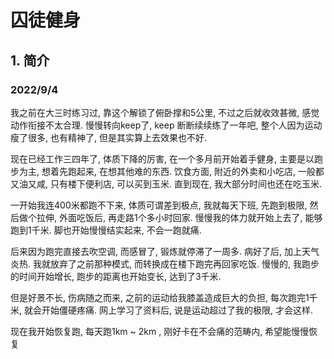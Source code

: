 # 囚徒健身

## 1. 简介

### 2022/9/4

我之前在大三时练习过,  靠这个解锁了俯卧撑和5公里,  不过之后就收效甚微,  感觉动作衔接不太合理.  慢慢转向keep了,  keep 断断续续练了一年吧,  整个人因为运动瘦了很多,  也有精神了,  但是其实算上去效果也不好.  

现在已经工作三四年了,  体质下降的厉害,  在一个多月前开始着手健身,  主要是以跑步为主,  想着先跑起来,  在想其他难的东西.  饮食方面,  附近的外卖和小吃店,  一般都又油又咸,  只有楼下便利店,  可以买到玉米.  直到现在,  我大部分时间也还在吃玉米.

一开始我连400米都跑不下来,  体质可谓差到极点,  我就每天下班,  先跑到极限,  然后做个拉伸,  外面吃饭后, 再走路1个多小时回家.  慢慢我的体力就开始上去了,  能够跑到1千米.  脚也开始慢慢结实起来, 不会一跑就痛.  

后来因为跑完直接去吹空调, 而感冒了,  锻炼就停滞了一周多.  病好了后, 加上天气炎热. 我就放弃了之前那种模式, 而转换成在楼下跑完再回家吃饭. 慢慢的, 我跑步的时间开始增长,  跑步的距离也开始变长,  达到了3千米. 

但是好景不长, 伤病随之而来,  之前的运动给我膝盖造成巨大的负担,  每次跑完1千米,  就会开始僵硬疼痛.  网上学习了资料后, 说是运动超过了我的极限, 才会这样. 

现在我开始恢复跑,  每天跑1km ~ 2km , 刚好卡在不会痛的范畴内, 希望能慢慢恢复



